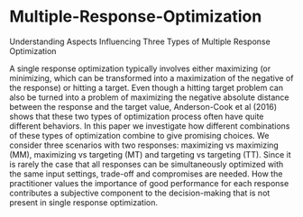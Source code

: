 # Multiple-Response-Optimization
Understanding Aspects Influencing Three Types of Multiple Response Optimization

A single response optimization typically involves either maximizing (or minimizing, which can be transformed into a maximization of the negative of the response) or hitting a target. Even though a hitting target problem can also be turned into a problem of maximizing the negative absolute distance between the response and the target value, Anderson-Cook et al (2016) shows that these two types of optimization process often have quite different behaviors. In this paper we investigate how different combinations of these types of optimization combine to give promising choices. We consider three scenarios with two responses: maximizing vs maximizing (MM), maximizing vs targeting (MT) and targeting vs targeting (TT). Since it is rarely the case that all responses can be simultaneously optimized with the same input settings, trade-off and compromises are needed. How the practitioner values the importance of good performance for each response contributes a subjective component to the decision-making that is not present in single response optimization. 
